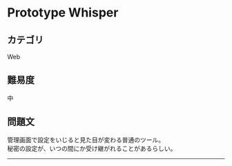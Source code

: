 # Prototype Whisper

## カテゴリ
Web

## 難易度
中

## 問題文
管理画面で設定をいじると見た目が変わる普通のツール。  
秘密の設定が、いつの間にか受け継がれることがあるらしい。

---
